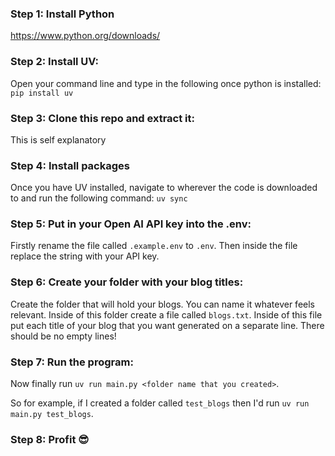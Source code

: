 ### Step 1: Install Python
https://www.python.org/downloads/

### Step 2: Install UV:
Open your command line and type in the following once python is installed:
`pip install uv`

### Step 3: Clone this repo and extract it:
This is self explanatory

### Step 4: Install packages
Once you have UV installed, navigate to wherever the code is downloaded to and run the following command:
`uv sync`

### Step 5: Put in your Open AI API key into the .env:
Firstly rename the file called `.example.env` to `.env`. Then inside the file replace the string with your API key.

### Step 6: Create your folder with your blog titles:
Create the folder that will hold your blogs. You can name it whatever feels relevant.
Inside of this folder create a file called `blogs.txt`. Inside of this file put each title of your blog that you want generated on a separate line. There should be no empty lines!

### Step 7: Run the program:
Now finally run `uv run main.py <folder name that you created>`.

So for example, if I created a folder called `test_blogs` then I'd run `uv run main.py test_blogs`.

### Step 8: Profit 😎
